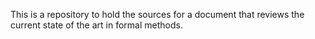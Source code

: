 This is a repository to hold the sources for a document that reviews the
current state of the art in formal methods.
